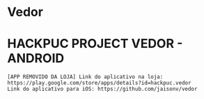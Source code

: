 # Vedor
HACKPUC PROJECT VEDOR - ANDROID
===

```text
[APP REMOVIDO DA LOJA] Link do aplicativo na loja: https://play.google.com/store/apps/details?id=hackpuc.vedor
Link do aplicativo para iOS: https://github.com/jaisonv/vedor
```
